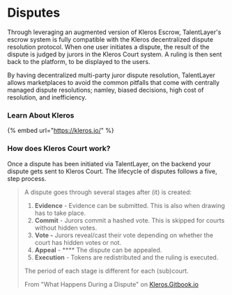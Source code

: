 # Disputes

Through leveraging an augmented version of Kleros Escrow, TalentLayer's escrow system is fully compatible with the Kleros decentralized dispute resolution protocol. When one user initiates a dispute, the result of the dispute is judged by jurors in the Kleros Court system. A ruling is then sent back to the platform, to be displayed to the users.

By having decentralized multi-party juror dispute resolution, TalentLayer allows marketplaces to avoid the common pitfalls that come with centrally managed dispute resolutions; namley, biased decisions, high cost of resolution, and inefficiency.

### Learn About Kleros

{% embed url="https://kleros.io/" %}

### How does Kleros Court work?

Once a dispute has been initiated via TalentLayer, on the backend your dispute gets sent to Kleros Court. The lifecycle of disputes follows a five, step process.

> A dispute goes through several stages after (it) is created:
>
> 1. **Evidence** - Evidence can be submitted. This is also when drawing has to take place.
> 2. **Commit** - Jurors commit a hashed vote. This is skipped for courts without hidden votes.
> 3. **Vote -** Jurors reveal/cast their vote depending on whether the court has hidden votes or not.
> 4. **Appeal** - \*\*\*\* The dispute can be appealed.
> 5. **Execution** - Tokens are redistributed and the ruling is executed.
>
> The period of each stage is different for each (sub)court.
>
> From "What Happens During a Dispute" on [Kleros.Gitbook.io](https://kleros.gitbook.io/docs/products/court/what-happens-during-a-dispute)
